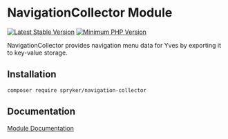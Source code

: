 # NavigationCollector Module
[![Latest Stable Version](https://poser.pugx.org/spryker/navigation-collector/v/stable.svg)](https://packagist.org/packages/spryker/navigation-collector)
[![Minimum PHP Version](https://img.shields.io/badge/php-%3E%3D%207.3-8892BF.svg)](https://php.net/)

NavigationCollector provides navigation menu data for Yves by exporting it to key-value storage.

## Installation

```
composer require spryker/navigation-collector
```

## Documentation

[Module Documentation](https://academy.spryker.com/developing_with_spryker/module_guide/yves_components/navigation/navigation.html)

